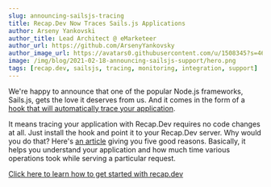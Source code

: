 ```yaml
---
slug: announcing-sailsjs-tracing
title: Recap.Dev Now Traces Sails.js Applications
author: Arseny Yankovski
author_title: Lead Architect @ eMarketeer
author_url: https://github.com/ArsenyYankovsky
author_image_url: https://avatars0.githubusercontent.com/u/1508345?s=460&u=3f36532a8ad64bd1d110c00a4eb438600d60cb92&v=4
image: /img/blog/2021-02-18-announcing-sailsjs-support/hero.png
tags: [recap.dev, sailsjs, tracing, monitoring, integration, support]
---
```


We're happy to announce that one of the popular Node.js frameworks, Sails.js, gets the love it deserves from us. 
And it comes in the form of a [hook that will automatically trace your application](https://www.npmjs.com/package/sails-hook-recap-dev).

It means tracing your application with Recap.Dev requires no code changes at all. Just install the hook and point it to your Recap.Dev server.
Why would you do that? Here's [an article](/blog/5-reasons-to-use-recap.dev) giving you five good reasons. 
Basically, it helps you understand your application and how much time various operations took while serving a particular request.

[Click here to learn how to get started with recap.dev](/docs)
